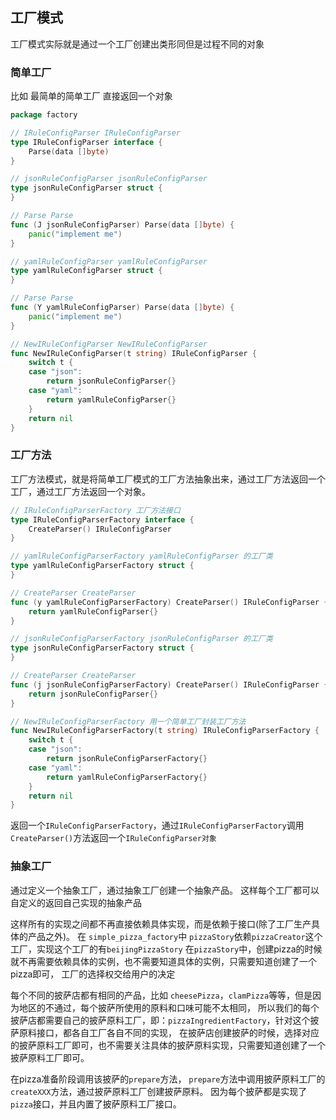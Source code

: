 ## 工厂模式

工厂模式实际就是通过一个工厂创建出类形同但是过程不同的对象

### 简单工厂
比如 最简单的简单工厂
直接返回一个对象
```go
package factory

// IRuleConfigParser IRuleConfigParser
type IRuleConfigParser interface {
	Parse(data []byte)
}

// jsonRuleConfigParser jsonRuleConfigParser
type jsonRuleConfigParser struct {
}

// Parse Parse
func (J jsonRuleConfigParser) Parse(data []byte) {
	panic("implement me")
}

// yamlRuleConfigParser yamlRuleConfigParser
type yamlRuleConfigParser struct {
}

// Parse Parse
func (Y yamlRuleConfigParser) Parse(data []byte) {
	panic("implement me")
}

// NewIRuleConfigParser NewIRuleConfigParser
func NewIRuleConfigParser(t string) IRuleConfigParser {
	switch t {
	case "json":
		return jsonRuleConfigParser{}
	case "yaml":
		return yamlRuleConfigParser{}
	}
	return nil
}
```

### 工厂方法
工厂方法模式，就是将简单工厂模式的工厂方法抽象出来，通过工厂方法返回一个工厂，通过工厂方法返回一个对象。
```go
// IRuleConfigParserFactory 工厂方法接口
type IRuleConfigParserFactory interface {
	CreateParser() IRuleConfigParser
}

// yamlRuleConfigParserFactory yamlRuleConfigParser 的工厂类
type yamlRuleConfigParserFactory struct {
}

// CreateParser CreateParser
func (y yamlRuleConfigParserFactory) CreateParser() IRuleConfigParser {
	return yamlRuleConfigParser{}
}

// jsonRuleConfigParserFactory jsonRuleConfigParser 的工厂类
type jsonRuleConfigParserFactory struct {
}

// CreateParser CreateParser
func (j jsonRuleConfigParserFactory) CreateParser() IRuleConfigParser {
	return jsonRuleConfigParser{}
}

// NewIRuleConfigParserFactory 用一个简单工厂封装工厂方法
func NewIRuleConfigParserFactory(t string) IRuleConfigParserFactory {
	switch t {
	case "json":
		return jsonRuleConfigParserFactory{}
	case "yaml":
		return yamlRuleConfigParserFactory{}
	}
	return nil
}
```
返回一个`IRuleConfigParserFactory`，通过`IRuleConfigParserFactory`调用`CreateParser()`方法返回一个`IRuleConfigParser对象`

### 抽象工厂
通过定义一个抽象工厂，通过抽象工厂创建一个抽象产品。
这样每个工厂都可以自定义的返回自己实现的抽象产品

这样所有的实现之间都不再直接依赖具体实现，而是依赖于接口(除了工厂生产具体的产品之外)。
在 `simple_pizza_factory`中
`pizzaStory`依赖`pizzaCreator`这个工厂，实现这个工厂的有`beijingPizzaStory`
在`pizzaStory`中，创建pizza的时候就不再需要依赖具体的实例，也不需要知道具体的实例，只需要知道创建了一个pizza即可，
工厂的选择权交给用户的决定

每个不同的披萨店都有相同的产品，比如 `cheesePizza`，`clamPizza`等等，但是因为地区的不通过，每个披萨所使用的原料和口味可能不太相同，
所以我们的每个披萨店都需要自己的披萨原料工厂，即：`pizzaIngredientFactory`，针对这个披萨原料接口，都各自工厂各自不同的实现，
在披萨店创建披萨的时候，选择对应的披萨原料工厂即可，也不需要关注具体的披萨原料实现，只需要知道创建了一个披萨原料工厂即可。

在pizza准备阶段调用该披萨的`prepare`方法， `prepare`方法中调用披萨原料工厂的`createXXX`方法，通过披萨原料工厂创建披萨原料。
因为每个披萨都是实现了 `pizza`接口，并且内置了披萨原料工厂接口。


